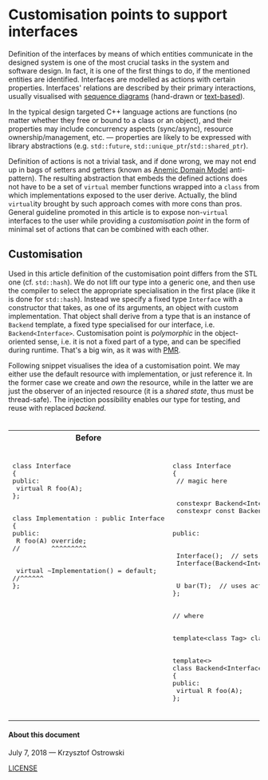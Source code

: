 # Customisation points to support interfaces

Definition of the interfaces by means of which entities communicate in the designed system is one of the most crucial tasks in the system and software design. In fact, it is one of the first things to do, if the mentioned entities are identified. Interfaces are modelled as actions with certain properties. Interfaces' relations are described by their primary interactions, usually visualised with [sequence diagrams](https://www.uml-diagrams.org/sequence-diagrams.html) (hand-drawn or [text-based](http://plantuml.com/sequence-diagram)).

In the typical design targeted C++ language actions are functions (no matter whether they free or bound to a class or an object), and their properties may include concurrency aspects (sync/async), resource ownership/management, etc. &mdash; properties are likely to be expressed with library abstractions (e.g. `std::future`, `std::unique_ptr`/`std::shared_ptr`).

Definition of actions is not a trivial task, and if done wrong, we may not end up in bags of setters and getters (known as [Anemic Domain Model](https://martinfowler.com/bliki/AnemicDomainModel.html) anti-pattern). The resulting abstraction that embeds the defined actions does not have to be a set of `virtual` member functions wrapped into a `class` from which implementations exposed to the user derive. Actually, the blind `virtual`ity brought by such approach comes with more cons than pros. General guideline promoted in this article is to expose non-`virtual` interfaces to the user while providing a _customisation point_ in the form of minimal set of actions that can be combined with each other. 

## Customisation

Used in this article definition of the customisation point differs from the STL one (cf. `std::hash`). We do not lift our type into a generic one, and then use the compiler to select the appropriate specialisation in the first place (like it is done for `std::hash`). Instead we specify a fixed type `Interface` with a constructor that takes, as one of its arguments, an object with custom implementation. That object shall derive from a type that is an instance of `Backend` template, a fixed type specialised for our interface, i.e. `Backend<Interface>`. Customisation point is *polymorphic* in the object-oriented sense, i.e. it is not a fixed part of a type, and can be specified during runtime. That's a big win, as it was with [PMR](https://en.cppreference.com/w/cpp/memory/polymorphic_allocator).

Following snippet visualises the idea of a customisation point. We may either use the default resource with implementation, or just reference it. In the former case we create and *own* the resource, while in the latter we are just the observer of an injected resource (it is a *shared state*, thus must be thread-safe). The injection possibility enables our type for testing, and reuse with replaced _backend_.

<table style="white-space: pre">
<tr>
<th>Before</th>
<th>After</th>
</tr>
<tr>
<td style="vertical-align: top">
<pre lang="cpp">
class Interface
{
public:
 virtual R foo(A);
};
<br>
class Implementation : public Interface
{
public:
 R foo(A) override;
//        ^^^^^^^^^
<br>
 virtual ~Implementation() = default;
//^^^^^^
};
</pre>
</td>
<td style="vertical-align: top">
<pre lang="cpp">
class Interface
{
 // magic here
<br>
 constexpr Backend&lt;Interface&gt;&amp; backend();
 constexpr const Backend&lt;Interface&gt;&amp; backend() const;
<br>
public:
<br>
 Interface();  // sets default backend
 Interface(Backend&lt;Interface&gt;&amp;);  // injects backend
<br>
 U bar(T);  // uses actions via backend()
};
<br>
// where
<br>
template&lt;class Tag&gt; class Backend;
<br>
template&lt;&gt;
class Backend&lt;Interface&gt;
{
public:
 virtual R foo(A);
};
</pre>
</td>
</tr>
</table>


#### About this document

July 7, 2018 &mdash; Krzysztof Ostrowski

[LICENSE](https://github.com/insooth/insooth.github.io/blob/master/LICENSE)
